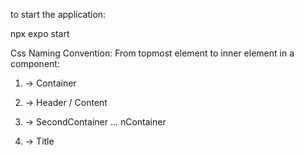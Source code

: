 to start the application:

npx expo start


Css Naming Convention:
From topmost element to inner element in a component:
1. <View> -> Container
2. <View> -> Header / Content
3. <View> -> SecondContainer ... nContainer

1. <Text> -> Title
   
